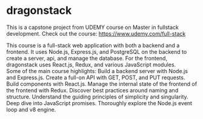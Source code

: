 # dragonstack
This is a capstone project from UDEMY course on Master in fullstack development. 
Check out the course: https://www.udemy.com/full-stack  

This course is a full-stack web application with both a backend and a frontend. 
It uses Node.js, Express.js, and PostgreSQL on the backend to create a server, api, and manage the database. 
For the frontend, dragonstack uses React.js, Redux, and various JavaScript modules.  
Some of the main course highlights:  Build a backend server with Node.js and Express.js. 
Create a full-on API with GET, POST, and PUT requests. Build components with React.js. 
Manage the internal state of the frontend of the frontend with Redux. 
Discover best practices around naming and structure.
Understand the guiding principles of simplicity and singularity. Deep dive into JavaScript promises. 
Thoroughly explore the Node.js event loop and v8 engine. 
